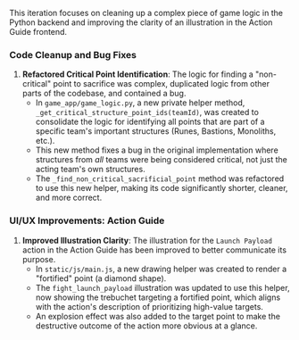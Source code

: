 This iteration focuses on cleaning up a complex piece of game logic in the Python backend and improving the clarity of an illustration in the Action Guide frontend.

### Code Cleanup and Bug Fixes

1.  **Refactored Critical Point Identification**: The logic for finding a "non-critical" point to sacrifice was complex, duplicated logic from other parts of the codebase, and contained a bug.
    *   In `game_app/game_logic.py`, a new private helper method, `_get_critical_structure_point_ids(teamId)`, was created to consolidate the logic for identifying all points that are part of a specific team's important structures (Runes, Bastions, Monoliths, etc.).
    *   This new method fixes a bug in the original implementation where structures from *all* teams were being considered critical, not just the acting team's own structures.
    *   The `_find_non_critical_sacrificial_point` method was refactored to use this new helper, making its code significantly shorter, cleaner, and more correct.

### UI/UX Improvements: Action Guide

1.  **Improved Illustration Clarity**: The illustration for the `Launch Payload` action in the Action Guide has been improved to better communicate its purpose.
    *   In `static/js/main.js`, a new drawing helper was created to render a "fortified" point (a diamond shape).
    *   The `fight_launch_payload` illustration was updated to use this helper, now showing the trebuchet targeting a fortified point, which aligns with the action's description of prioritizing high-value targets.
    *   An explosion effect was also added to the target point to make the destructive outcome of the action more obvious at a glance.